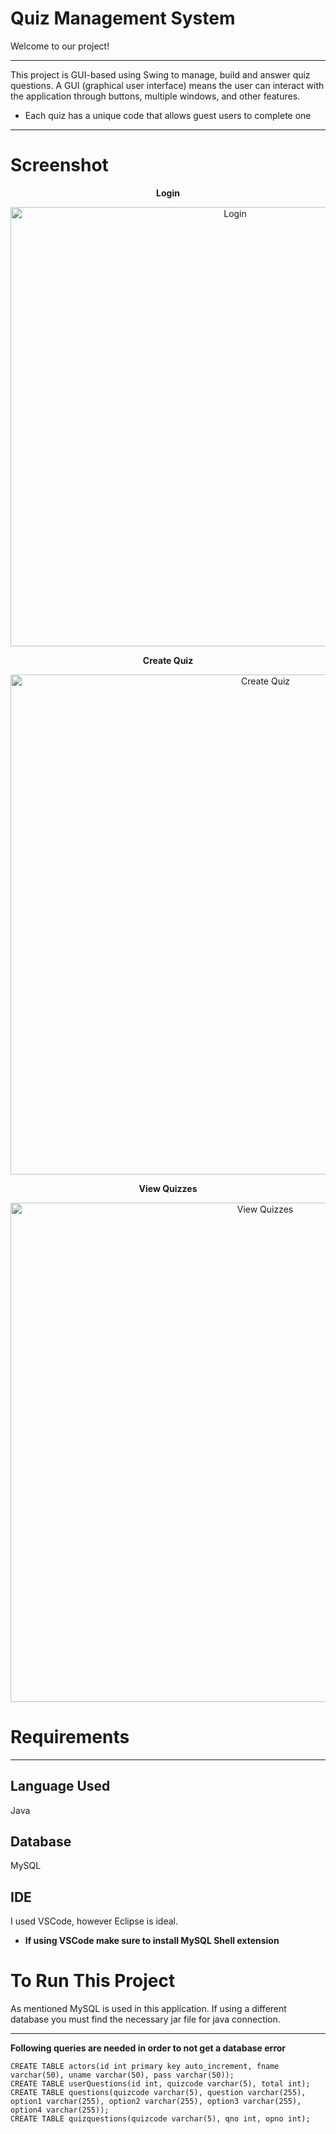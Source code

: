 # Quiz Management System
Welcome to our project!

---

This project is GUI-based using Swing to manage, build and answer quiz questions. A GUI (graphical user interface) means the user can interact with the application through buttons, multiple windows, and other features.
- Each quiz has a unique code that allows guest users to complete one
---

# Screenshot
<p align="center"><strong>Login</strong></p>
<p align="center"><img width="703" alt="Login" src="">
 </p>

<p align="center"><strong>Create Quiz</strong></p>
<p align="center"><img width="800" alt="Create Quiz" src="">
</p>

<p align="center"><strong>View Quizzes</strong></p>
<p align="center"><img width="799" alt="View Quizzes" src=""></p>


# Requirements

---

## Language Used

 Java

## Database

MySQL

## IDE

I used VSCode, however Eclipse is ideal. 
- **If using VSCode make sure to install MySQL Shell extension**

# To Run This Project
As mentioned MySQL is used in this application. If using a different database you must find the necessary jar file for java connection.

---

**Following queries are needed in order to not get a database error**
```
CREATE TABLE actors(id int primary key auto_increment, fname varchar(50), uname varchar(50), pass varchar(50));
CREATE TABLE userQuestions(id int, quizcode varchar(5), total int);
CREATE TABLE questions(quizcode varchar(5), question varchar(255), option1 varchar(255), option2 varchar(255), option3 varchar(255), option4 varchar(255)); 
CREATE TABLE quizquestions(quizcode varchar(5), qno int, opno int);
```
